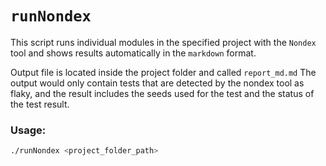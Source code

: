 # `runNondex`

This script runs individual modules in the specified project with the `Nondex` tool and shows results automatically in the `markdown` format.

Output file is located inside the project folder and called `report_md.md` The output would only contain tests that are detected by the nondex tool as flaky, and the result includes the seeds used for the test and the status of the test result.

### Usage:
```bash
./runNondex <project_folder_path>
```